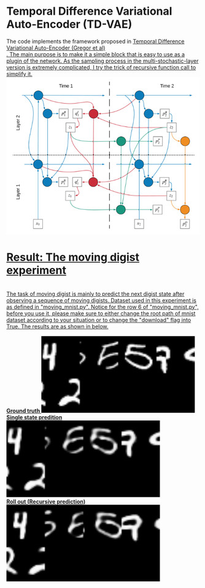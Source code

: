 # Temporal Difference Variational Auto-Encoder (TD-VAE)
The code implements the framework proposed in <a href="https://arxiv.org/abs/1806.03107">Temporal Difference Variational Auto-Encoder (Gregor et al)<br>.
The main purpose is to make it a simple block that is easy to use as a plugin of the network.
As the sampling process in the multi-stochastic-layer version is extremely complicated, I try the trick of recursive function call to simplify it.
<br/>
![plot](./figures/TDVAE.PNG)
# Result: The moving digist experiment
<br>
The task of moving digist is mainly to predict the next digist state after observing a sequence of moving digists. Dataset used in this experiment is as defined in "moving_mnist.py". Notice for the row 6 of "moving_mnist.py", before you use it, please make sure to either change the root path of mnist dataset according to your situation or to change the "download" flag into True. The results are as shown in below.
<br/>

<br/>
<strong> Ground truth </strong>
<img src="./figures/MD_gt.gif" alt="Italian Trulli" 
 width="400" 
 height="200">
<br/>
<strong> Single state predition</strong>
<img src="./figures/MD_S2S.gif" alt="Italian Trulli"
 width="400" 
 height="200">
<br/>
<strong> Roll out (Recursive prediction)</strong>
<img src="./figures/MD_rollout.gif" alt="Italian Trulli"
 width="400" 
 height="200">
<br/>

